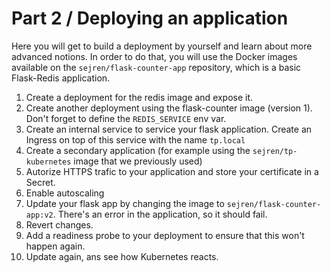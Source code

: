 # Part 2 / Deploying an application
Here you will get to build a deployment by yourself and learn about more advanced notions.
In order to do that, you will use the Docker images available on the `sejren/flask-counter-app` repository, which is a basic Flask-Redis application.

1. Create a deployment for the redis image and expose it.
2. Create another deployment using the flask-counter image (version 1). Don't forget to define the `REDIS_SERVICE` env var.
3. Create an internal service to service your flask application. Create an Ingress on top of this service with the name `tp.local`
4. Create a secondary application (for example using the `sejren/tp-kubernetes` image that we previously used)
5. Autorize HTTPS trafic to your application and store your certificate in a Secret.
6. Enable autoscaling
7. Update your flask app by changing the image to `sejren/flask-counter-app:v2`. There's an error in the application, so it should fail.
8. Revert changes.
9. Add a readiness probe to your deployment to ensure that this won't happen again.
10. Update again, ans see how Kubernetes reacts.
